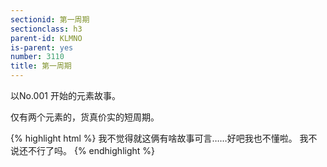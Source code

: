```yaml
---
sectionid: 第一周期
sectionclass: h3
parent-id: KLMNO
is-parent: yes
number: 3110
title: 第一周期
---
```

以No.001 开始的元素故事。

仅有两个元素的，货真价实的短周期。

{% highlight html %}
我不觉得就这俩有啥故事可言……好吧我也不懂啦。
我不说还不行了吗。
{% endhighlight %}
